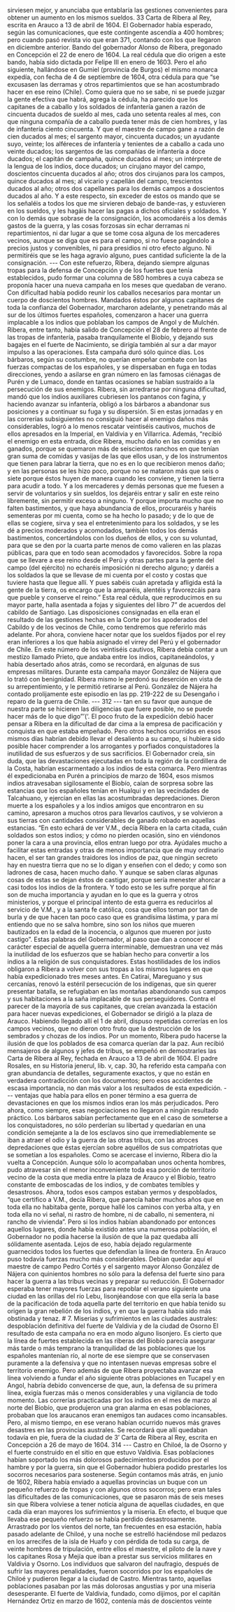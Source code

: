 sirviesen mejor, y anunciaba que entablaría las gestiones convenientes para obtener un aumento en los mismos sueldos. 33 Carta de Ribera al Rey, escrita en Arauco a 13 de abril de 1604. El Gobernador había esperado, según las comunicaciones, que este contingente ascendía a 400 hombres; pero cuando pasó revista vio que eran 371, contando con los que llegaron en diciembre anterior. Bando del gobernador Alonso de Ribera, pregonado en Concepción el 22 de enero de 1604. La real cédula que dio origen a este bando, había sido dictada por Felipe III en enero de 1603. Pero el año siguiente, hallándose en Gumiel (provincia de Burgos) el mismo monarca expedía, con fecha de 4 de septiembre de 1604, otra cédula para que “se excusasen las derramas y otros repartimientos que se han acostumbrado hacer en ese reino (Chile). Como quiera que no se sabe, ni se puede juzgar la gente efectiva que habrá, agrega la cédula, ha parecido que los capitanes de a caballo y los soldados de infantería ganen a razón de cincuenta ducados de sueldo al mes, cada uno setenta reales al mes, con que ninguna compañía de a caballo pueda tener más de cien hombres, y las de infantería ciento cincuenta. Y que el maestre de campo gane a razón de cien ducados al mes; el sargento mayor, cincuenta ducados; un ayudante suyo, veinte; los alféreces de infantería y tenientes de a caballo a cada uno veinte ducados; los sargentos de las compañías de infantería a doce ducados; el capitán de campaña, quince ducados al mes; un intérprete de la lengua de los indios, doce ducados; un cirujano mayor del campo, doscientos cincuenta ducados al año; otros dos cirujanos para los campos, quince ducados al mes; al vicario y capellán del campo, trescientos ducados al año; otros dos capellanes para los demás campos a doscientos ducados al año. Y a este respecto, sin exceder de estos os mando que se los señaléis a todos los que me sirvieren debajo de bande-ras, y estuvieren en los sueldos, y les hagáis hacer las pagas a dichos oficiales y soldados. Y con lo demás que sobrase de la consignación, los acomodaréis a los demás gastos de la guerra, y las cosas forzosas sin echar derramas ni repartimientos, ni dar lugar a que se tome cosa alguna de los mercaderes vecinos, aunque se diga que es para el campo, si no fuese pagándolo a precios justos y convenibles, ni para presidios ni otro efecto alguno. Ni permitiréis que se les haga agravio alguno, pues cantidad suficiente la de la consignación. --- Con este refuerzo, Ribera, dejando siempre algunas tropas para la defensa de Concepción y de los fuertes que tenía establecidos, pudo formar una columna de 580 hombres a cuya cabeza se proponía hacer una nueva campaña en los meses que quedaban de verano. Con dificultad había podido reunir los caballos necesarios para montar un cuerpo de doscientos hombres. Mandados éstos por algunos capitanes de toda la confianza del Gobernador, marcharon adelante, y penetrando más al sur de los últimos fuertes españoles, comenzaron a hacer una guerra implacable a los indios que poblaban los campos de Angol y de Mulchén. Ribera, entre tanto, había salido de Concepción el 28 de febrero al frente de las tropas de infantería, pasaba tranquilamente el Biobío, y dejando sus bagajes en el fuerte de Nacimiento, se dirigía también al sur a dar mayor impulso a las operaciones. Esta campaña duró sólo quince días. Los bárbaros, según su costumbre, no querían empeñar combate con las fuerzas compactas de los españoles, y se dispersaban en fuga en todas direcciones, yendo a asilarse en gran número en las famosas ciénagas de Purén y de Lumaco, donde en tantas ocasiones se habían sustraído a la persecución de sus enemigos. Ribera, sin arredrarse por ninguna dificultad, mandó que los indios auxiliares cubriesen los pantanos con fagina, y haciendo avanzar su infantería, obligó a los bárbaros a abandonar sus posiciones y a continuar su fuga y su dispersión. Si en estas jornadas y en las correrías subsiguientes no consiguió hacer al enemigo daños más considerables, logró a lo menos rescatar veintiséis cautivos, muchos de ellos apresados en la Imperial, en Valdivia y en Villarrica. Además, “recibió el enemigo en esta entrada, dice Ribera, mucho daño en las comidas y en ganados, porque se quemaron más de seiscientos ranchos en que tenían gran suma de comidas y vasijas de las que ellos usan, y de los instrumentos que tienen para labrar la tierra, que no es en lo que recibieron menos daño; y en las personas se les hizo poco, porque no se mataron más que seis o siete porque éstos huyen de manera cuando les conviene, y tienen la tierra para acudir a todo. Y a los mercaderes y demás personas que me fuesen a servir de voluntarios y sin sueldos, los dejaréis entrar y salir en este reino libremente, sin permitir exceso a ninguno. Y porque importa mucho que no falten bastimentos, y que haya abundancia de ellos, procuraréis y haréis sementeras por mi cuenta, como se ha hecho lo pasado; y de lo que de ellas se cogiere, sirva y sea el entretenimiento para los soldados, y se les dé a precios moderados y acomodados, también todos los demás bastimentos, concertándolos con los dueños de ellos, y con su voluntad, para que se den por la cuarta parte menos de como valieren en las plazas públicas, para que en todo sean acomodados y favorecidos. Sobre la ropa que se llevare a ese reino desde el Perú y otras partes para la gente del campo (del ejército) no echaréis imposición ni derecho alguno; y daréis a los soldados la que se llevase de mi cuenta por el costo y costas que tuviere hasta que llegue allí. Y pues sabéis cuán apretada y afligida está la gente de la tierra, os encargo que la amparéis, alentéis y favorezcáis para que pueble y conserve el reino.” Esta real cédula, que reproducimos en su mayor parte, halla asentada a fojas y siguientes del libro 7” de acuerdos del cabildo de Santiago. Las disposiciones consignadas en ella eran el resultado de las gestiones hechas en la Corte por los apoderados del Cabildo y de los vecinos de Chile, como tendremos que referirlo más adelante. Por ahora, conviene hacer notar que los sueldos fijados por el rey eran inferiores a los que había asignado el virrey del Perú y el gobernador de Chile. En este número de los veintiséis cautivos, Ribera debía contar a un mestizo llamado Prieto, que andaba entre los indios, capitaneándolos, y había desertado años atrás, como se recordará, en algunas de sus empresas militares. Durante esta campaña mayor González de Nájera que lo trató con benignidad. Ribera mismo le perdonó su deserción en vista de su arrepentimiento, y le permitió retirarse al Perú. González de Nájera ha contado prolijamente este episodio en las pp. 219-222 de su Desengaño i reparo de la guerra de Chile. --- 312 --- tan en su favor que aunque de nuestra parte se hicieren las diligencias que fuere posible, no se puede hacer más de lo que digo”’(‘. El poco fruto de la expedición debió hacer pensar a Ribera en la dificultad de dar cima a la empresa de pacificación y conquista en que estaba empeñado. Pero otros hechos ocurridos en esos mismos días habrían debido llevar el desaliento a su campo, si hubiera sido posible hacer comprender a los arrogantes y porfiados conquistadores la inutilidad de sus esfuerzos y de sus sacrificios. El Gobernador creía, sin duda, que las devastaciones ejecutadas en toda la región de la cordillera de la Costa, habrían escarmentado a los indios de esta comarca. Pero mientras él expedicionaba en Purén a principios de marzo de 1604, esos mismos indios atravesaban sigilosamente el Biobío, caían de sorpresa sobre las estancias que los españoles tenían en Hualqui y en las vecindades de Talcahuano, y ejercían en ellas las acostumbradas depredaciones. Dieron muerte a los españoles y a los indios amigos que encontraron en su camino, apresaron a muchos otros para llevarlos cautivos, y se volvieron a sus tierras con cantidades considerables de ganado robado en aquellas estancias. “En esto echará de ver V.M., decía Ribera en la carta citada, cuán soldados son estos indios; y cómo no pierden ocasión, sino en viéndonos poner la cara a una provincia, ellos entran luego por otra. Ayúdales mucho a facilitar estas entradas y otras de menos importancia que de muy ordinario hacen, el ser tan grandes traidores los indios de paz, que ningún secreto hay en nuestra tierra que no se lo digan y enseñen con el dedo; y como son ladrones de casa, hacen mucho daño. Y aunque se saben claras algunas cosas de estas se dejan éstos de castigar, porque sería menester ahorcar a casi todos los indios de la frontera. Y todo esto se les sufre porque al fin son de mucha importancia y ayudan en lo que es la guerra y otros ministerios, y porque el principal intento de esta guerra es reducirlos al servicio de V.M., y a la santa fe católica, cosa que ellos toman por tan de burla y de que hacen tan poco caso que es grandísima lástima, y para mí entiendo que no se salva hombre, sino son los niños que mueren bautizados en la edad de la inocencia, o algunos que mueren por justo castigo”. Estas palabras del Gobernador, al paso que dan a conocer el carácter especial de aquella guerra interminable, demuestran una vez más la inutilidad de los esfuerzos que se habían hecho para convertir a los indios a la religión de sus conquistadores. Estas hostilidades de los indios obligaron a Ribera a volver con sus tropas a los mismos lugares en que había expedicionado tres meses antes. En Catirai, Mareguano y sus cercanías, renovó la estéril persecución de los indígenas, que sin querer presentar batalla, se refugiaban en las montañas abandonando sus campos y sus habitaciones a la saña implacable de sus perseguidores. Contra el parecer de la mayoría de sus capitanes, que creían avanzada la estación para hacer nuevas expediciones, el Gobernador se dirigió a la plaza de Arauco. Habiendo llegado allí el 1 de abril, dispuso repetidas correrías en los campos vecinos, que no dieron otro fruto que la destrucción de los sembrados y chozas de los indios. Por un momento, Ribera pudo hacerse la ilusión de que los poblados de esa comarca querían dar la paz. Aun recibió mensajeros de algunos y jefes de tribus, se empeñó en demostrarles las Carta de Ribera al Rey, fechada en Arauco a 13 de abril de 1604. El padre Rosales, en su Historia jenerul, lib. v, cap. 30, ha referido esta campaña con gran abundancia de detalles, seguramente exactos, y que no están en verdadera contradicción con los documentos; pero esos accidentes de escasa importancia, no dan más valor a los resultados de esta expedición. --- ventajas que había para ellos en poner término a esa guerra de devastaciones en que los mismos indios eran los más perjudicados. Pero ahora, como siempre, esas negociaciones no llegaron a ningún resultado práctico. Los bárbaros sabían perfectamente que en el caso de someterse a los conquistadores, no sólo perderían su libertad y quedarían en una condición semejante a la de los esclavos sino que irremediablemente se iban a atraer el odio y la guerra de las otras tribus, con las atroces depredaciones que éstas ejercían sobre aquéllos de sus compatriotas que se sometían a los españoles. Como se acercase el invierno, Ribera dio la vuelta a Concepción. Aunque sólo lo acompañaban unos ochenta hombres, pudo atravesar sin el menor inconveniente toda esa porción de territorio vecino de la costa que media entre la plaza de Arauco y el Biobío, teatro constante de emboscadas de los indios, y de combates temibles y desastrosos. Ahora, todos esos campos estaban yermos y despoblados, “que certifico a V.M., decía Ribera, que parecía haber muchos años que en toda ella no habitaba gente, porque hallé los caminos con yerba alta, y en toda ella no vi señal, ni rastro de hombre, ni de caballo, ni sementera, ni rancho de vivienda”. Pero si los indios habían abandonado por entonces aquellos lugares, donde había existido antes una numerosa población, el Gobernador no podía hacerse la ilusión de que la paz quedaba allí sólidamente asentada. Lejos de eso, había dejado regularmente guarnecidos todos los fuertes que defendían la línea de frontera. En Arauco puso todavía fuerzas mucho más considerables. Debían quedar aquí el maestre de campo Pedro Cortés y el sargento mayor Alonso González de Nájera con quinientos hombres no sólo para la defensa del fuerte sino para hacer la guerra a las tribus vecinas y preparar su reducción. El Gobernador esperaba tener mayores fuerzas para repoblar el verano siguiente una ciudad en las orillas del río Lebu, lisonjéandose con que ella sería la base de la pacificación de toda aquella parte del territorio en que había tenido su origen la gran rebelión de los indios, y en que la guerra había sido más obstinada y tenaz. # 7. Miserias y sufrimientos en las ciudades australes: despoblación definitiva del fuerte de Valdivia y de la ciudad de Osorno El resultado de esta campaña no era en modo alguno lisonjero. Es cierto que la línea de fuertes establecida en las riberas del Biobío parecía asegurar más tarde o más temprano la tranquilidad de las poblaciones que los españoles mantenían río, al norte de ese siempre que se conservasen puramente a la defensiva y que no intentasen nuevas empresas sobre el territorio enemigo. Pero además de que Ribera proyectaba avanzar esa línea volviendo a fundar el año siguiente otras poblaciones en Tucapel y en Angol, habría debido convencerse de que, aun, la defensa de su primera línea, exigía fuerzas más o menos considerables y una vigilancia de todo momento. Las correrías practicadas por los indios en el mes de marzo al norte del Biobío, que produjeron una gran alarma en esas poblaciones, probaban que los araucanos eran enemigos tan audaces como incansables. Pero, al mismo tiempo, en ese verano habían ocurrido nuevos más graves desastres en las provincias australes. Se recordará que allí quedaban todavía en pie, fuera de la ciudad de 3’ Carta de Ribera al Rey, escrita en Concepción a 26 de mayo de 1604. 314 --- Castro en Chiloé, la de Osorno y el fuerte construido en el sitio en que estuvo Valdivia. Esas poblaciones habían soportado los más dolorosos padecimientos producidos por el hambre y por la guerra, sin que el Gobernador hubiera podido prestarles los socorros necesarios para sostenerse. Según contamos más atrás, en junio de 1602, Ribera había enviado a aquellas provincias un buque con un pequeño refuerzo de tropas y con algunos otros socorros; pero eran tales las dificultades de las comunicaciones, que se pasaron más de seis meses sin que Ribera volviese a tener noticia alguna de aquellas ciudades, en que cada día eran mayores los sufrimientos y la miseria. En efecto, el buque que llevaba ese pequeño refuerzo se había perdido desastrosamente. Arrastrado por los vientos del norte, tan frecuentes en esa estación, había pasado adelante de Chiloé, y una noche se estrelló haciéndose mil pedazos en los arrecifes de la isla de Huafo y con pérdida de toda su carga, de veinte hombres de tripulación, entre ellos el maestre, el piloto de la nave y los capitanes Rosa y Mejía que iban a prestar sus servicios militares en Valdivia y Osorno. Los individuos que salvaron del naufragio, después de sufrir las mayores penalidades, fueron socorridos por los españoles de Chiloé y pudieron llegar a la ciudad de Castro. Mientras tanto, aquellas poblaciones pasaban por las más dolorosas angustias y por una miseria desesperante. El fuerte de Valdivia, fundado, como dijimos, por el capitán Hernández Ortiz en marzo de 1602, contenía más de doscientos veinte
